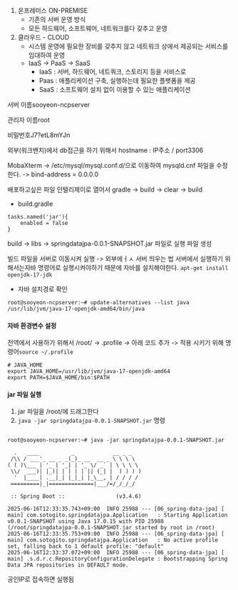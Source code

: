 1. 온프레미스 ON-PREMISE
	- 기존의 서버 운영 방식
	- 모든 하드웨어, 소프트웨어, 네트워크를다 갖추고 운영
2. 클라우드 - CLOUD
	- 시스템 운영에 필요한 장비를 갖추지 않고 네트워크 상에서 제공되는 서비스를 임대하여 운영
	- IaaS -> PaaS -> SaaS
		- IaaS : 서버, 하드웨어, 네트쿼크, 스토리지 등을 서비스로
		- Paas : 애플리케이션 구축, 실행하는데 필요한 플팻폼을 제공
		- SaaS : 소프트웨어 설치 없이 이용할 수 있는 애플리케이션


서버 이름sooyeon-ncpserver

관리자 이름root

비밀번호J7?etL8mYJn

외부(워크밴치)에서 db접근을 하기 위해서
hostname : IP주소 / port3306

MobaXterm -> /etc/mysql/mysql.conf.d/으로 이동하여 mysqld.cnf 파일을 수정한다. -> bind-address		= 0.0.0.0


배포하고싶은 파일 인텔리제이로 열어서 gradle -> build -> clear -> build

- build.gradle
```
tasks.named('jar'){  
    enabled = false  
}
```

build -> libs -> springdatajpa-0.0.1-SNAPSHOT.jar 파일로 실행 파일 생성

빌드 파일을 서버로 이동시켜 실행 -> 외부에ㅓㅅ 서버 띄우는 법
서버에서 실행하기 위해서는자바 명령어로 실행시켜야하기 때문에 자바를 설치해야한다.
`apt-get install openjdk-17-jdk`

- 자바 설치경로 확인
```
root@sooyeon-ncpserver:~# update-alternatives --list java
/usr/lib/jvm/java-17-openjdk-amd64/bin/java
```

#### 자바 환경변수 설정
전역에서 사용하기 위해서
/root/ -> .profile -> 아래 코드 추가 -> 적용 시키기 위해 명령어`source ~/.profile`
```
# JAVA_HOME
export JAVA_HOME=/usr/lib/jvm/java-17-openjdk-amd64
export PATH=$JAVA_HOME/bin:$PATH
```
#### jar 파일 실행
1. jar 파일을 /root/에 드래그한다
2. `java -jar springdatajpa-0.0.1-SNAPSHOT.jar` 명령
```

root@sooyeon-ncpserver:~# java -jar springdatajpa-0.0.1-SNAPSHOT.jar

  .   ____          _            __ _ _
 /\\ / ___'_ __ _ _(_)_ __  __ _ \ \ \ \
( ( )\___ | '_ | '_| | '_ \/ _` | \ \ \ \
 \\/  ___)| |_)| | | | | || (_| |  ) ) ) )
  '  |____| .__|_| |_|_| |_\__, | / / / /
 =========|_|==============|___/=/_/_/_/

 :: Spring Boot ::                (v3.4.6)

2025-06-16T12:33:35.743+09:00  INFO 25988 --- [06_spring-data-jpa] [           main] com.sotogito.springdatajpa.Application   : Starting Application v0.0.1-SNAPSHOT using Java 17.0.15 with PID 25988 (/root/springdatajpa-0.0.1-SNAPSHOT.jar started by root in /root)
2025-06-16T12:33:35.753+09:00  INFO 25988 --- [06_spring-data-jpa] [           main] com.sotogito.springdatajpa.Application   : No active profile set, falling back to 1 default profile: "default"
2025-06-16T12:33:37.072+09:00  INFO 25988 --- [06_spring-data-jpa] [           main] .s.d.r.c.RepositoryConfigurationDelegate : Bootstrapping Spring Data JPA repositories in DEFAULT mode.

```

공인IP로 접속하면 실행됨